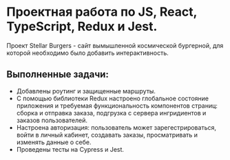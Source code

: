 # Проектная работа по JS, React, TypeScript, Redux и Jest.

Проект Stellar Burgers - сайт вымышленной космической бургерной, для которой необходимо было добавить интерактивность.

## Выполненные задачи:
- Добавлены роутинг и защищенные маршруты.
- С помощью библиотеки Redux настроено глобальное состояние приложения и требуемая функциональность компонентов страниц: сборка и отправка заказа, подгрузка с сервера ингридиентов и заказов пользователей.
- Настроена авторизация: пользователь может зарегестрироваться, войти в личный кабинет, создавать заказы, просматривать и изменять данные о себе.
- Проведены тесты на Cypress и Jest.

